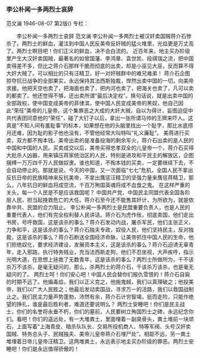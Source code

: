 ### 李公朴闻一多两烈士哀辞
范文澜
1946-08-07
第2版()
专栏：

　　李公朴闻一多两烈士哀辞
    范文澜
    李公朴闻一多两烈士被汉奸卖国贼蒋介石惨杀了。两烈士的鲜血，灌注到中国人民反美帝反奸贼的猛火堆里，光焰更是万丈高了。两烈士瞑目吧！你们正义的鲜血，决不会白流的。
    近百年来，地主买办阶级里产生大汉奸卖国贼，最著名的如曾国藩、李鸿章、袁世凯、段祺瑞之流，把中国卖得差不多，但比之蒋介石那样干脆而彻底的出卖，却是小巫见大巫，反而算不得大奸大贼了。可以相比的只有汪精卫，好一对奸贼群中的难兄难弟！
    蒋介石企图掠夺抗日战争的全部果实，永远保持其法西斯独裁，悍然出卖中国的一切，向美帝求援。他把天空也卖了，把海面也卖了，把内河也卖了，把海关也卖了，凡可以卖的都卖了。他还觉得不够，还出卖所谓“最后决定权”。换句话说，就是出卖中国的全部政权，使中国变成美帝的菲律滨，使中国人民变成美帝的黑奴，他自己因此“荣任”美帝的儿皇帝。这个集罪恶之大成的大奸大贼，自以为得计，妄图迫促中共代表团同意他的“荣任”，碰了大钉子以后，拿出一张所谓马帅的王牌来吓人。这真是“不知人间有羞耻事”的标本，如果想在他的头脑里找出一个耻字，那比水底捞月还难，因为耻的影子他也没有，不管他经常大叫特叫“礼义廉耻”。
    美蒋进行买卖，双方都不掏本钱。美帝出卖的是准备投海的剩余军火，蒋介石出卖的是人民的中国和中国的人民。买卖成交以后，美帝买得忠孝双全的儿皇帝一个，蒋介石买得大批杀人凶器，用来镇压蒋家统治区的人民，特别是进攻和平民主的解放区，企图捆缚一万万四千万人民做奴隶。谁也知道，不掏本钱的买卖，一定要继续下去，不会自动停止的。那就是说，今天的中国，又一次面临“七七”危机，全国人民不拿出反抗日帝的民族精神来反抗美帝，不拿出膺惩汪精卫的坚强力量来膺惩蒋精卫，那么，八年抗日的鲜血将成空流，千百万殉国英魂将成不血食之鬼。
    在这样严重的关头，每一个人民是不是应该救国呢？
    中国共产党、中国民主同盟代表全国各阶层人民，担当起挽救危亡的大任。蒋介石至今还不能售其奸计，为所欲为，就是依靠中共、民盟的合力阻止。
    李公朴闻一多两烈士是民盟重要负责人，也是人民的重要代表人，他们有完全权利替人民讲话。蒋介石为虎作伥，彻底卖国，他们走出书房，号呼救国，这是该杀的事么？蒋介石发动内战，屠杀军民，他们主张正义，力争和平，这是该杀的事么？蒋介石独夫专政，奴役人民，他们坚持民主，反对独裁，这是该杀的事么？蒋介石断送全国经济命脉，让美帝抓住中国人民的生命，他们拒绝奴化，要求经济建设，发展资本主义，这是该杀的事么？蒋介石迫诱无辜青年，走入邪路，执行特务贱业，充当法西斯走狗，他们不忍坐视，大声疾呼，指示光明大道，在思想上拯救了无数青年，这是该杀的事么？两烈士所做所为，千不该杀万不该杀，是毫无疑问的，那么，杀两烈士的蒋介石，千该杀万该杀，也是毫无疑问的了。
    两烈士呵！你们安心吧！中国人民会替你们报仇雪恨的！蒋介石自毙的时期不远了。他煽毒焰，我们以正义克之，他施鬼蜮，我们以真理破之；他投美帝，我们以广大人民胜之；他最后发动卖国战，寻求万一的活路，我们以救国战制止之。我们民主力量声势蓬勃，沛然有余，蒋介石计穷智竭，挺而走险，只能作绝望的挣扎，谁是最后胜利者，难道还要说明么？
    两烈士安睡吧！你们是民主战士，你们的名誉将永垂不朽，你们的墓前，人民要树立殉国烈士之碑，永远纪念你们。看吧！你们的遥远处，有一大堆粪土，里面埋着一副臭骨头，粪土堆前一块顽石，上面写着“上海青皮、暗杀队队长、交易所投机商人、特等军阀、头号汉奸卖国贼、特务总头子、民贼独夫、美帝儿皇帝蒋介石埋尸处”。相距不远，另一粪土堆埋着日帝儿皇帝汪精卫。这两堆粪土，永远表示地主买办阶级的罪恶。两烈士安睡吧！你们是永远值得骄傲的！
